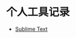 # 个人工具记录
*    [Sublime Text](https://github.com/xue2zeng/Toolkit/blob/master/SublimeText/SUBLIMETEXT.md)
